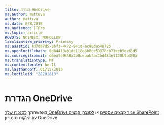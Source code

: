 ```yaml
---
title: הגדרת OneDrive
ms.author: matteva
author: matteva
ms.date: 6/8/2018
ms.audience: ITPro
ms.topic: article
ROBOTS: NOINDEX, NOFOLLOW
localization_priority: Priority
ms.assetid: bd7d87d5-abf3-4c72-941d-ac88dab48795
ms.openlocfilehash: 0db4413ab1de118e8b8ce50978cb71eeb9ee65d5
ms.sourcegitcommit: d6ea5e9458a2b8ceaab3ac4bd483e1130b9a398a
ms.translationtype: MT
ms.contentlocale: he-IL
ms.lasthandoff: 01/15/2019
ms.locfileid: "28291813"
---
```

# <a name="set-up-onedrive"></a>הגדרת OneDrive

באפשרותך [לסנכרן שלך OneDrive עבור קבצים עסקיים](https://go.microsoft.com/fwlink/?linkid=533375) או [לסנכרן קבצים SharePoint](https://go.microsoft.com/fwlink/?linkid=871666) עם הלקוח סינכרון OneDrive. 
  

